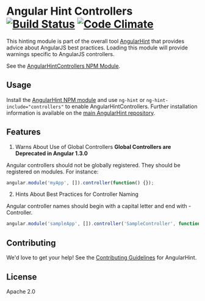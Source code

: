 # Angular Hint Controllers [![Build Status](https://travis-ci.org/angular/angular-hint-controllers.svg?branch=master)](https://travis-ci.org/angular/angular-hint-controllers) [![Code Climate](https://codeclimate.com/github/angular/angular-hint-controllers/badges/gpa.svg)](https://codeclimate.com/github/angular/angular-hint-controllers)

This hinting module is part of the overall tool [AngularHint](https://github.com/angular/angular-hint)
that provides advice about AngularJS best practices. Loading this module will provide warnings specific
to AngularJS controllers.

See the [AngularHintControllers NPM Module](https://www.npmjs.org/package/angular-hint-controllers).

## Usage

Install the [AngularHint NPM module](https://www.npmjs.org/package/angular-hint)
and use `ng-hint` or `ng-hint-include="controllers"` to
enable AngularHintControllers. Further installation information is available on the
[main AngularHint repository](https://github.com/angular/angular-hint#usage).

## Features

1. Warns About Use of Global Controllers
  **Global Controllers are Deprecated in Angular 1.3.0**

  Angular controllers should not be globally registered. They should be
  registered on modules. For instance:

  ```javascript
  angular.module('myApp', []).controller(function() {});
  ```

2. Hints About Best Practices for Controller Naming

  Angular controller names should begin with a capital letter and end with -Controller.

  ```javascript
  angular.module('sampleApp', []).controller('SampleController', function() {});
  ```

## Contributing

We'd love to get your help! See the
[Contributing Guidelines](https://github.com/angular/angular-hint/blob/master/CONTRIBUTING.md)
for AngularHint.

## License

Apache 2.0
